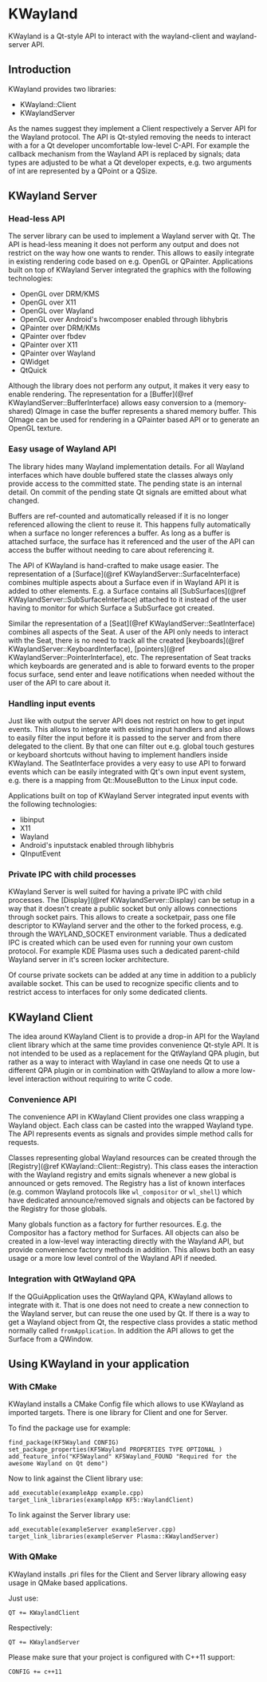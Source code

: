# KWayland

KWayland is a Qt-style API to interact with the wayland-client and wayland-server API.

## Introduction

KWayland provides two libraries:

- KWayland::Client
- KWaylandServer

As the names suggest they implement a Client respectively a Server API for the Wayland
protocol. The API is Qt-styled removing the needs to interact with a for a Qt developer
uncomfortable low-level C-API. For example the callback mechanism from the Wayland API
is replaced by signals; data types are adjusted to be what a Qt developer expects, e.g.
two arguments of int are represented by a QPoint or a QSize.

## KWayland Server

### Head-less API

The server library can be used to implement a Wayland server with Qt. The API is head-less
meaning it does not perform any output and does not restrict on the way how one wants to
render. This allows to easily integrate in existing rendering code based on e.g. OpenGL or
QPainter. Applications built on top of KWayland Server integrated the graphics with the
following technologies:

- OpenGL over DRM/KMS
- OpenGL over X11
- OpenGL over Wayland
- OpenGL over Android's hwcomposer enabled through libhybris
- QPainter over DRM/KMs
- QPainter over fbdev
- QPainter over X11
- QPainter over Wayland
- QWidget
- QtQuick

Although the library does not perform any output, it makes it very easy to enable rendering.
The representation for a [Buffer](@ref KWaylandServer::BufferInterface) allows easy conversion
to a (memory-shared) QImage in case the buffer represents a shared memory buffer. This QImage
can be used for rendering in a QPainter based API or to generate an OpenGL texture.

### Easy usage of Wayland API

The library hides many Wayland implementation details. For all Wayland interfaces which have
double buffered state the classes always only provide access to the committed state. The pending
state is an internal detail. On commit of the pending state Qt signals are emitted about what
changed.

Buffers are ref-counted and automatically released if it is no longer referenced allowing the
client to reuse it. This happens fully automatically when a surface no longer references a buffer.
As long as a buffer is attached surface, the surface has it referenced and the user of the API can
access the buffer without needing to care about referencing it.

The API of KWayland is hand-crafted to make usage easier. The representation of a
[Surface](@ref KWaylandServer::SurfaceInterface) combines multiple aspects about a Surface even
if in Wayland API it is added to other elements. E.g. a Surface contains all
[SubSurfaces](@ref KWaylandServer::SubSurfaceInterface) attached to it instead of the user
having to monitor for which Surface a SubSurface got created.

Similar the representation of a [Seat](@ref KWaylandServer::SeatInterface) combines all aspects of
the Seat. A user of the API only needs to interact with the Seat, there is no need to track all the
created [keyboards](@ref KWaylandServer::KeyboardInterface), [pointers](@ref KWaylandServer::PointerInterface), etc. The
representation of Seat tracks which keyboards are generated and is able to forward events to the
proper focus surface, send enter and leave notifications when needed without the user of the API
to care about it.

### Handling input events

Just like with output the server API does not restrict on how to get input events. This allows to
integrate with existing input handlers and also allows to easily filter the input before it is passed
to the server and from there delegated to the client. By that one can filter out e.g. global touch
gestures or keyboard shortcuts without having to implement handlers inside KWayland. The SeatInterface
provides a very easy to use API to forward events which can be easily integrated with Qt's own
input event system, e.g. there is a mapping from Qt::MouseButton to the Linux input code.

Applications built on top of KWayland Server integrated input events with the following technologies:

- libinput
- X11
- Wayland
- Android's inputstack enabled through libhybris
- QInputEvent

### Private IPC with child processes

KWayland Server is well suited for having a private IPC with child processes. The [Display](@ref KWaylandServer::Display) can be
setup in a way that it doesn't create a public socket but only allows connections through socket
pairs. This allows to create a socketpair, pass one file descriptor to KWayland server and the other
to the forked process, e.g. through the WAYLAND_SOCKET environment variable. Thus a dedicated IPC
is created which can be used even for running your own custom protocol. For example KDE Plasma uses
such a dedicated parent-child Wayland server in it's screen locker architecture.

Of course private sockets can be added at any time in addition to a publicly available socket. This
can be used to recognize specific clients and to restrict access to interfaces for only some dedicated
clients.

## KWayland Client

The idea around KWayland Client is to provide a drop-in API for the Wayland client library which at
the same time provides convenience Qt-style API. It is not intended to be used as a replacement for
the QtWayland QPA plugin, but rather as a way to interact with Wayland in case one needs Qt to use
a different QPA plugin or in combination with QtWayland to allow a more low-level interaction without
requiring to write C code.

### Convenience API

The convenience API in KWayland Client provides one class wrapping a Wayland object. Each class can
be casted into the wrapped Wayland type. The API represents events as signals and provides simple
method calls for requests.

Classes representing global Wayland resources can be created through the [Registry](@ref KWayland::Client::Registry). This class eases
the interaction with the Wayland registry and emits signals whenever a new global is announced or gets
removed. The Registry has a list of known interfaces (e.g. common Wayland protocols like `wl_compositor`
or `wl_shell`) which have dedicated announce/removed signals and objects can be factored by the Registry
for those globals.

Many globals function as a factory for further resources. E.g. the Compositor has a factory method for
Surfaces. All objects can also be created in a low-level way interacting directly with the Wayland API,
but provide convenience factory methods in addition. This allows both an easy usage or a more low level
control of the Wayland API if needed.

### Integration with QtWayland QPA

If the QGuiApplication uses the QtWayland QPA, KWayland allows to integrate with it. That is one does
not need to create a new connection to the Wayland server, but can reuse the one used by Qt. If there
is a way to get a Wayland object from Qt, the respective class provides a static method normally called
`fromApplication`. In addition the API allows to get the Surface from a QWindow.

## Using KWayland in your application

### With CMake

KWayland installs a CMake Config file which allows to use KWayland as imported targets. There is
one library for Client and one for Server.

To find the package use for example:

    find_package(KF5Wayland CONFIG)
    set_package_properties(KF5Wayland PROPERTIES TYPE OPTIONAL )
    add_feature_info("KF5Wayland" KF5Wayland_FOUND "Required for the awesome Wayland on Qt demo")

Now to link against the Client library use:

    add_executable(exampleApp example.cpp)
    target_link_libraries(exampleApp KF5::WaylandClient)

To link against the Server library use:

    add_executable(exampleServer exampleServer.cpp)
    target_link_libraries(exampleServer Plasma::KWaylandServer)

### With QMake

KWayland installs .pri files for the Client and Server library allowing easy usage in QMake based
applications.

Just use:

    QT += KWaylandClient

Respectively:

    QT += KWaylandServer

Please make sure that your project is configured with C++11 support:

    CONFIG += c++11
